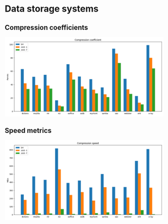 # Data storage systems

## Compression coefficients

![image](./coefs_plot.png)

## Speed metrics

![image](./speed_plot.png)
